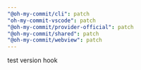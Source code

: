 ```yaml
---
"@oh-my-commit/cli": patch
"oh-my-commit-vscode": patch
"@oh-my-commit/provider-official": patch
"@oh-my-commit/shared": patch
"@oh-my-commit/webview": patch
---
```


test version hook
